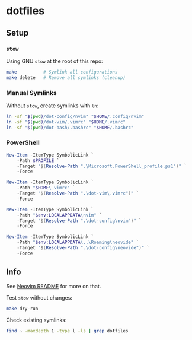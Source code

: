 # dotfiles

## Setup
### `stow`
Using GNU `stow` at the root of this repo:
```bash
make          # Symlink all configurations
make delete   # Remove all symlinks (cleanup)
```

### Manual Symlinks
Without `stow`, create symlinks with `ln`:
```bash
ln -sf "$(pwd)/dot-config/nvim" "$HOME/.config/nvim"
ln -sf "$(pwd)/dot-vim/.vimrc" "$HOME/.vimrc"
ln -sf "$(pwd)/dot-bash/.bashrc" "$HOME/.bashrc"
```

### PowerShell
```powershell
New-Item -ItemType SymbolicLink `
    -Path $PROFILE `
    -Target "$(Resolve-Path ".\Microsoft.PowerShell_profile.ps1")" `
    -Force

New-Item -ItemType SymbolicLink `
    -Path "$HOME\_vimrc" `
    -Target "$(Resolve-Path ".\dot-vim\.vimrc")" `
    -Force

New-Item -ItemType SymbolicLink `
    -Path "$env:LOCALAPPDATA\nvim" `
    -Target "$(Resolve-Path ".\dot-config\nvim")" `
    -Force

New-Item -ItemType SymbolicLink `
    -Path "$env:LOCALAPPDATA\..\Roaming\neovide" `
    -Target "$(Resolve-Path ".\dot-config\neovide")" `
    -Force
```

## Info
See [Neovim README](./dot-config/nvim/README.md) for more on that.

Test `stow` without changes:
```bash
make dry-run
```

Check existing symlinks:
```bash
find ~ -maxdepth 1 -type l -ls | grep dotfiles
```
